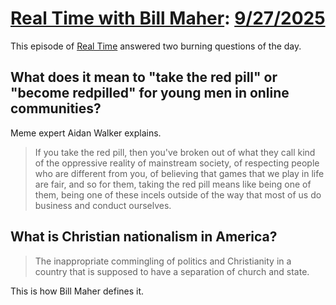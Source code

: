 # [Real Time with Bill Maher](https://podcastindex.org/podcast/742515): [9/27/2025](https://writecomments.com/transcripts/?md5=4674ba412553322e0c9cbba97c04994e)

This episode of [Real Time] answered two burning questions of the day.

[Real Time]: ../../../series/real-time.md

## What does it mean to "take the red pill" or "become redpilled" for young men in online communities?

Meme expert Aidan Walker explains.

> If you take the red pill, then you've broken out of what they call kind of the oppressive reality of mainstream society, of respecting people who are different from you, of believing that games that we play in life are fair, and so for them, taking the red pill means like being one of them, being one of these incels outside of the way that most of us do business and conduct ourselves.

## What is Christian nationalism in America?

> The inappropriate commingling of politics and Christianity in a country that is supposed to have a separation of church and state.

This is how Bill Maher defines it. 
